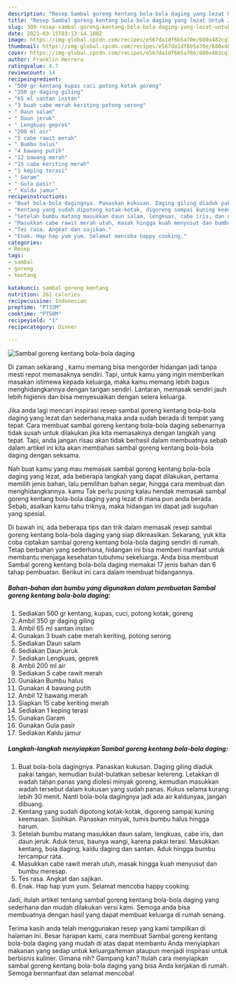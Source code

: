 ```yaml
---
description: "Resep Sambal goreng kentang bola-bola daging yang lezat Untuk Jualan"
title: "Resep Sambal goreng kentang bola-bola daging yang lezat Untuk Jualan"
slug: 309-resep-sambal-goreng-kentang-bola-bola-daging-yang-lezat-untuk-jualan
date: 2021-03-15T03:13:14.100Z
image: https://img-global.cpcdn.com/recipes/e567da1df6b5a70e/680x482cq70/sambal-goreng-kentang-bola-bola-daging-foto-resep-utama.jpg
thumbnail: https://img-global.cpcdn.com/recipes/e567da1df6b5a70e/680x482cq70/sambal-goreng-kentang-bola-bola-daging-foto-resep-utama.jpg
cover: https://img-global.cpcdn.com/recipes/e567da1df6b5a70e/680x482cq70/sambal-goreng-kentang-bola-bola-daging-foto-resep-utama.jpg
author: Franklin Herrera
ratingvalue: 4.7
reviewcount: 14
recipeingredient:
- "500 gr kentang kupas cuci potong kotak goreng"
- "350 gr daging giling"
- "65 ml santan instan"
- "3 buah cabe merah keriting potong serong"
- " Daun salam"
- " Daun jeruk"
- " Lengkuas geprek"
- "200 ml air"
- "5 cabe rawit merah"
- " Bumbu halus"
- "4 bawang putih"
- "12 bawang merah"
- "15 cabe keriting merah"
- "1 keping terasi"
- " Garam"
- " Gula pasir"
- " Kaldu jamur"
recipeinstructions:
- "Buat bola-bola dagingnya. Panaskan kukusan. Daging giling diaduk pakai tangan, kemudian bulat-bulatkan sebesar kelereng. Letakkan di wadah tahan panas yang diolesi minyak goreng, kemudian masukkan wadah tersebut dalam kukusan yang sudah panas. Kukus selama kurang lebih 30 menit. Nanti bola-bola dagingnya jadi ada air kaldunyaa, jangan dibuang."
- "Kentang yang sudah dipotong kotak-kotak, digoreng sampai kuning keemasan. Sisihkan. Panaskan minyak, tumis bumbu halus hingga harum."
- "Setelah bumbu matang masukkan daun salam, lengkuas, cabe iris, dan daun jeruk. Aduk terus, baunya wangi, karena pakai terasi. Masukkan kentang, bola daging, kaldu daging dan santan. Aduk hingga bumbu tercampur rata."
- "Masukkan cabe rawit merah utuh, masak hingga kuah menyusut dan bumbu meresap."
- "Tes rasa. Angkat dan sajikan."
- "Enak. Hap hap yum yum. Selamat mencoba happy cooking."
categories:
- Resep
tags:
- sambal
- goreng
- kentang

katakunci: sambal goreng kentang 
nutrition: 261 calories
recipecuisine: Indonesian
preptime: "PT33M"
cooktime: "PT58M"
recipeyield: "1"
recipecategory: Dinner

---
```



![Sambal goreng kentang bola-bola daging](https://img-global.cpcdn.com/recipes/e567da1df6b5a70e/680x482cq70/sambal-goreng-kentang-bola-bola-daging-foto-resep-utama.jpg)

Di zaman  sekarang , kamu memang bisa mengorder hidangan jadi tanpa mesti repot memasaknya sendiri. Tapi, untuk kamu yang ingin memberikan masakan istimewa kepada keluarga, maka kamu memang lebih bagus menghidangkannya dengan tangan sendiri. Lantaran, memasak sendiri jauh lebih higienis dan bisa menyesuaikan dengan selera keluarga.

Jika anda lagi mencari inspirasi resep sambal goreng kentang bola-bola daging yang lezat dan sederhana,maka anda sudah berada di tempat yang tepat. Cara membuat sambal goreng kentang bola-bola daging  sebenarnya tidak susah untuk dilakukan jika kita memasaknya dengan langkah yang tepat. Tapi, anda jangan risau akan tidak berhasil dalam membuatnya 
sebab dalam artikel ini kita akan membahas sambal goreng kentang bola-bola daging dengan seksama.  



Nah buat kamu yang mau memasak sambal goreng kentang bola-bola daging yang lezat, ada beberapa langkah yang dapat dilakukan, pertama memilih jenis bahan, lalu pemilihan bahan segar, hingga cara membuat dan menghidangkannya. kamu Tak perlu pusing kalau hendak memasak sambal goreng kentang bola-bola daging yang lezat di mana pun anda berada. Sebab, asalkan kamu  tahu triknya, maka hidangan ini dapat jadi suguhan yang spesial.

Di bawah ini, ada beberapa tips dan trik dalam memasak resep sambal goreng kentang bola-bola daging yang siap dikreasikan. Sekarang, yuk kita coba ciptakan sambal goreng kentang bola-bola daging sendiri di rumah. Tetap berbahan yang sederhana, hidangan ini bisa memberi manfaat untuk membantu menjaga kesehatan tubuhmu sekeluarga. Anda bisa membuat Sambal goreng kentang bola-bola daging memakai 17 jenis bahan dan 6 tahap pembuatan. Berikut ini cara dalam membuat hidangannya.

<!--inarticleads1-->

##### Bahan-bahan dan bumbu yang digunakan dalam pembuatan Sambal goreng kentang bola-bola daging:

1. Sediakan 500 gr kentang, kupas, cuci, potong kotak, goreng
1. Ambil 350 gr daging giling
1. Ambil 65 ml santan instan
1. Gunakan 3 buah cabe merah keriting, potong serong
1. Sediakan  Daun salam
1. Sediakan  Daun jeruk
1. Sediakan  Lengkuas, geprek
1. Ambil 200 ml air
1. Sediakan 5 cabe rawit merah
1. Gunakan  Bumbu halus
1. Gunakan 4 bawang putih
1. Ambil 12 bawang merah
1. Siapkan 15 cabe keriting merah
1. Sediakan 1 keping terasi
1. Gunakan  Garam
1. Gunakan  Gula pasir
1. Sediakan  Kaldu jamur




<!--inarticleads2-->

##### Langkah-langkah menyiapkan Sambal goreng kentang bola-bola daging:

1. Buat bola-bola dagingnya. Panaskan kukusan. Daging giling diaduk pakai tangan, kemudian bulat-bulatkan sebesar kelereng. Letakkan di wadah tahan panas yang diolesi minyak goreng, kemudian masukkan wadah tersebut dalam kukusan yang sudah panas. Kukus selama kurang lebih 30 menit. Nanti bola-bola dagingnya jadi ada air kaldunyaa, jangan dibuang.
1. Kentang yang sudah dipotong kotak-kotak, digoreng sampai kuning keemasan. Sisihkan. Panaskan minyak, tumis bumbu halus hingga harum.
1. Setelah bumbu matang masukkan daun salam, lengkuas, cabe iris, dan daun jeruk. Aduk terus, baunya wangi, karena pakai terasi. Masukkan kentang, bola daging, kaldu daging dan santan. Aduk hingga bumbu tercampur rata.
1. Masukkan cabe rawit merah utuh, masak hingga kuah menyusut dan bumbu meresap.
1. Tes rasa. Angkat dan sajikan.
1. Enak. Hap hap yum yum. Selamat mencoba happy cooking.




Jadi, itulah artikel tentang  sambal goreng kentang bola-bola daging  yang sederhana dan mudah dilakukan versi kami. Semoga anda bisa membuatnya dengan hasil yang dapat membuat keluarga di rumah senang. 

Terima kasih anda telah menggunakan resep yang kami tampilkan di halaman ini. Besar harapan kami, cara membuat  Sambal goreng kentang bola-bola daging yang mudah di atas dapat membantu Anda menyiapkan makanan yang sedap untuk keluarga/teman ataupun menjadi inspirasi untuk berbisnis kuliner. Gimana nih? Gampang kan? Itulah cara menyiapkan sambal goreng kentang bola-bola daging yang bisa Anda kerjakan di rumah. Semoga bermanfaat dan selamat mencoba!

